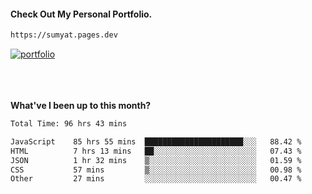 #### Check Out My Personal Portfolio.
````bash
https://sumyat.pages.dev
````

<a href='https://sumyat.pages.dev/'>
    <img src='https://user-images.githubusercontent.com/108873224/211860821-15c31441-8db7-4fb7-8537-28a0c11e9408.png' alt='portfolio' align='center' />
</a>


<br />
<br />


<br />
<br />

**What've I been up to this month?**

<!--START_SECTION:waka-->

```txt
Total Time: 96 hrs 43 mins

JavaScript    85 hrs 55 mins  ██████████████████████░░░   88.42 %
HTML          7 hrs 13 mins   ██░░░░░░░░░░░░░░░░░░░░░░░   07.43 %
JSON          1 hr 32 mins    ▒░░░░░░░░░░░░░░░░░░░░░░░░   01.59 %
CSS           57 mins         ▒░░░░░░░░░░░░░░░░░░░░░░░░   00.98 %
Other         27 mins         ░░░░░░░░░░░░░░░░░░░░░░░░░   00.47 %
```

<!--END_SECTION:waka-->




